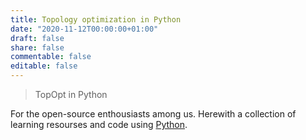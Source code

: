 ```yaml
---
title: Topology optimization in Python
date: "2020-11-12T00:00:00+01:00"
draft: false
share: false
commentable: false
editable: false
---
```


> TopOpt in Python

For the open-source enthousiasts among us. Herewith a collection of learning resourses and code using [Python](https://python.org/). 

